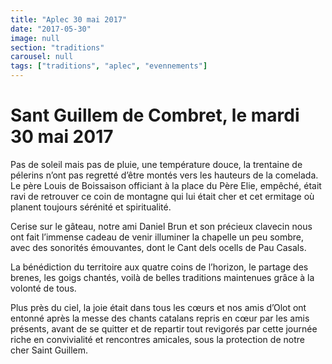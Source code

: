 ```yaml
---
title: "Aplec 30 mai 2017"
date: "2017-05-30"
image: null
section: "traditions"
carousel: null
tags: ["traditions", "aplec", "evennements"]
---
```


# Sant Guillem de Combret, le mardi 30 mai 2017

Pas de soleil mais pas de pluie, une température douce, la trentaine de pélerins n’ont pas regretté d’être montés vers les hauteurs de la comelada. Le père Louis de Boissaison officiant à la place du Père Elie, empêché, était ravi de retrouver ce coin de montagne qui lui était cher et cet ermitage où planent toujours sérénité et spiritualité.

Cerise sur le gâteau, notre ami Daniel Brun et son précieux clavecin nous ont fait l’immense cadeau de venir illuminer la chapelle un peu sombre, avec des sonorités émouvantes, dont le Cant dels ocells de Pau Casals.

La bénédiction du territoire aux quatre coins de l’horizon, le partage des brenes, les goigs chantés, voilà de belles traditions maintenues grâce à la volonté de tous.

Plus près du ciel, la joie était dans tous les cœurs et nos amis d’Olot ont entonné après la messe des chants catalans repris en cœur par les amis présents, avant de se quitter et de repartir tout revigorés par cette journée riche en convivialité et rencontres amicales, sous la protection de notre cher Saint Guillem.
